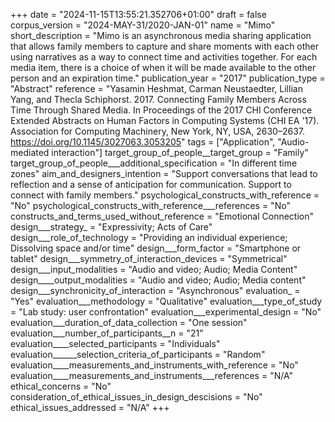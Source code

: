 +++
date = "2024-11-15T13:55:21.352706+01:00"
draft = false
corpus_version = "2024-MAY-31/2020-JAN-01"
name = "Mimo"
short_description = "Mimo is an asynchronous media sharing application that allows family members to capture and share moments with each other using narratives as a way to connect time and activities together. For each media item, there is a choice of when it will be made available to the other person and an expiration time."
publication_year = "2017"
publication_type = "Abstract"
reference = "Yasamin Heshmat, Carman Neustaedter, Lillian Yang, and Thecla Schiphorst. 2017. Connecting Family Members Across Time Through Shared Media. In Proceedings of the 2017 CHI Conference Extended Abstracts on Human Factors in Computing Systems (CHI EA '17). Association for Computing Machinery, New York, NY, USA, 2630–2637. https://doi.org/10.1145/3027063.3053205"
tags = ["Application", "Audio-mediated interaction"]
target_group_of_people__target_group = "Family"
target_group_of_people___additional_specification = "In different time zones"
aim_and_designers_intention = "Support conversations that lead to reflection and a sense of anticipation for communication. Support to connect with family members."
psychological_constructs_with_reference = "No"
psychological_constructs_with_reference___references = "No"
constructs_and_terms_used_without_reference = "Emotional Connection"
design___strategy_ = "Expressivity; Acts of Care"
design___role_of_technology = "Providing an individual experience; Dissolving space and/or time"
design___form_factor = "Smartphone or tablet"
design___symmetry_of_interaction_devices = "Symmetrical"
design___input_modalities = "Audio and video; Audio; Media Content"
design____output_modalities = "Audio and video; Audio; Media content"
design___synchronicity_of_interaction = "Asynchronous"
evaluation_ = "Yes"
evaluation___methodology = "Qualitative"
evaluation___type_of_study = "Lab study: user confrontation"
evaluation___experimental_design = "No"
evaluation___duration_of_data_collection = "One session"
evaluation___number_of_participants__n = "21"
evaluation____selected_participants = "Individuals"
evaluation______selection_criteria_of_participants = "Random"
evaluation____measurements_and_instruments_with_reference = "No"
evaluation____measurements_and_instruments___references = "N/A"
ethical_concerns = "No"
consideration_of_ethical_issues_in_design_descisions = "No"
ethical_issues_addressed = "N/A"
+++
